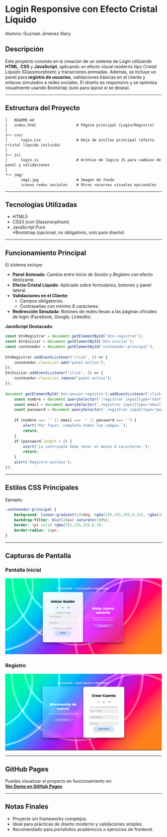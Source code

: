 
# Login Responsive con Efecto Cristal Líquido 

Alumno: Guzman Jimenez Alary

## Descripción

Este proyecto consiste en la creación de un sistema de Login utilizando **HTML**, **CSS** y **JavaScript**, aplicando un efecto visual moderno tipo *Cristal Líquido* (Glassmorphism) y transiciones animadas. Además, se incluye un panel para **registro de usuarios**, validaciones básicas en el cliente y enlaces simulados a redes sociales. El diseño es responsivo y se optimiza visualmente usando Bootstrap (solo para layout si se desea).

---

## Estructura del Proyecto

```
│   README.md
│   index.html                  # Página principal (Login/Registro)
│
├── css/
│      login.css                # Hoja de estilos principal (efecto cristal líquido incluido)
│
├── js/
│      login.js                 # Archivo de lógica JS para cambios de panel y validaciones
│
└── img/
       img1.jpg                 # Imagen de fondo
       iconos redes sociales    # Otros recursos visuales opcionales
```

---

## Tecnologías Utilizadas

* HTML5  
* CSS3 (con Glassmorphism)  
* JavaScript Puro  
*Bootstrap (opcional, no obligatorio, solo para diseño)  

---

## Funcionamiento Principal

El sistema incluye:

- **Panel Animado**: Cambia entre *Inicio de Sesión* y *Registro* con efecto deslizante.
- **Efecto Cristal Líquido**: Aplicado sobre formularios, botones y panel lateral.
- **Validaciones en el Cliente**:
  - Campos obligatorios.
  - Contraseñas con mínimo 8 caracteres.
- **Redirección Simulada**: Botones de redes llevan a las páginas oficiales de login (Facebook, Google, LinkedIn).
  
**JavaScript Destacado**:

```js
const btnRegistrar = document.getElementById('btn-registrar');
const btnIniciar = document.getElementById('btn-iniciar');
const contenedor = document.getElementById('contenedor-principal');

btnRegistrar.addEventListener('click', () => {
    contenedor.classList.add("panel-activo");
});
btnIniciar.addEventListener('click', () => {
    contenedor.classList.remove("panel-activo");
});

document.getElementById('btn-enviar-registro').addEventListener('click', () => {
    const nombre = document.querySelector('.registrar input[type="text"]').value.trim();
    const email = document.querySelector('.registrar input[type="email"]').value.trim();
    const password = document.querySelector('.registrar input[type="password"]').value.trim();

    if (nombre === '' || email === '' || password === '') {
        alert('Por favor, completa todos los campos.');
        return;
    }
    if (password.length < 8) {
        alert('La contraseña debe tener al menos 8 caracteres.');
        return;
    }
    alert('Registro exitoso');
});
```

---

## Estilos CSS Principales

Ejemplo:

```css
.contenedor-principal {
    background: linear-gradient(135deg, rgba(255,255,255,0.15), rgba(255,255,255,0.05));
    backdrop-filter: blur(20px) saturate(180%);
    border: 1px solid rgba(255,255,255,0.3);
    border-radius: 10px;
}
```

---

## Capturas de Pantalla

### Pantalla Inicial

![Login](capturas/captura1.png)

### Registro

![Registro](capturas/captura2.png)

---

## GitHub Pages

Puedes visualizar el proyecto en funcionamiento en:  
**[Ver Demo en GitHub Pages](https://alaryguzman.github.io/Login/)**

---

## Notas Finales

* Proyecto sin frameworks complejos.  
* Ideal para prácticas de diseño moderno y validaciones simples.  
* Recomendado para portafolios académicos o ejercicios de frontend.  
